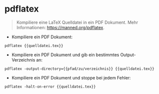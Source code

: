 # pdflatex

> Kompiliere eine LaTeX Quelldatei in ein PDF Dokument.
> Mehr Informationen: <https://manned.org/pdflatex>.

- Kompiliere ein PDF Dokument:

`pdflatex {{quelldatei.tex}}`

- Kompiliere ein PDF Dokument und gib ein bestimmtes Output-Verzeichnis an:

`pdflatex -output-directory={{pfad/zu/verzeichnis}} {{quelldatei.tex}}`

- Kompiliere ein PDF Dokument und stoppe bei jedem Fehler:

`pdflatex -halt-on-error {{quelldatei.tex}}`
